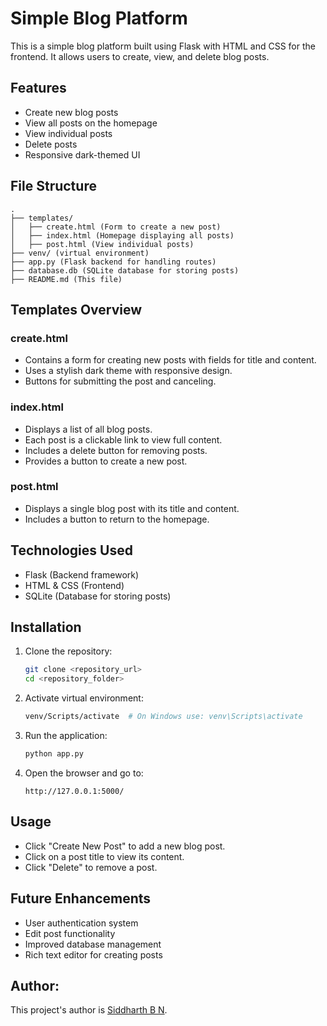 # Simple Blog Platform

This is a simple blog platform built using Flask with HTML and CSS for the frontend. It allows users to create, view, and delete blog posts.

## Features
- Create new blog posts
- View all posts on the homepage
- View individual posts
- Delete posts
- Responsive dark-themed UI

## File Structure
```
.
├── templates/
│   ├── create.html (Form to create a new post)
│   ├── index.html (Homepage displaying all posts)
│   ├── post.html (View individual posts)
├── venv/ (virtual environment)
├── app.py (Flask backend for handling routes)
├── database.db (SQLite database for storing posts)
├── README.md (This file)
```

## Templates Overview
### create.html
- Contains a form for creating new posts with fields for title and content.
- Uses a stylish dark theme with responsive design.
- Buttons for submitting the post and canceling.

### index.html
- Displays a list of all blog posts.
- Each post is a clickable link to view full content.
- Includes a delete button for removing posts.
- Provides a button to create a new post.

### post.html
- Displays a single blog post with its title and content.
- Includes a button to return to the homepage.

## Technologies Used
- Flask (Backend framework)
- HTML & CSS (Frontend)
- SQLite (Database for storing posts)

## Installation
1. Clone the repository:
   ```sh
   git clone <repository_url>
   cd <repository_folder>
   ```
2. Activate virtual environment:
   ```sh
   venv/Scripts/activate  # On Windows use: venv\Scripts\activate
   ```
3. Run the application:
   ```sh
   python app.py
   ```
4. Open the browser and go to:
   ```
   http://127.0.0.1:5000/
   ```

## Usage
- Click "Create New Post" to add a new blog post.
- Click on a post title to view its content.
- Click "Delete" to remove a post.

## Future Enhancements
- User authentication system
- Edit post functionality
- Improved database management
- Rich text editor for creating posts

## Author:
This project's author is [Siddharth B N](https://github.com/Siddhubn).
